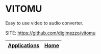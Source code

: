 # VITOMU

 Easy to use video to audio converter.
 
 SITE: https://github.com/digimezzo/vitomu

 | [Applications](https://portable-linux-apps.github.io/apps.html) | [Home](https://portable-linux-apps.github.io)
 | --- | --- |
